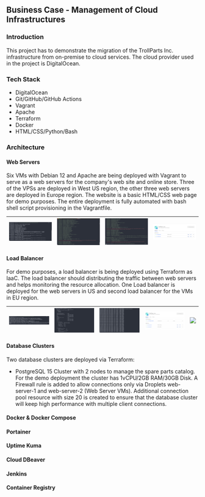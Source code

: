 ## Business Case - Management of Cloud Infrastructures

### Introduction
This project has to demonstrate the migration of the TrollParts Inc. infrastructure from on-premise to cloud services. The cloud provider used in the project is DigitalOcean.

### Tech Stack
* DigitalOcean
* Git/GitHub/GitHub Actions
* Vagrant
* Apache
* Terraform
* Docker
* HTML/CSS/Python/Bash

### Architecture
#### Web Servers
Six VMs with Debian 12 and Apache are being deployed with Vagrant to serve as a web servers for the company's web site and online store. Three of the VPSs are deployed in West US region, the other three web servers are deployed in Europe region. The website is a basic HTML/CSS web page for demo purposes. The entire deployment is fully automated with bash shell script provisioning in the Vagrantfile.

|![web-server-1](https://github.com/karastoyanov/CTM-Project/blob/main/PrntScreens/Step%201%20-%20Apache_Web_Servers/Screenshot%202024-01-04%20at%2002.53.43.png?raw=true)   	|![](https://github.com/karastoyanov/CTM-Project/blob/main/PrntScreens/Step%201%20-%20Apache_Web_Servers/Screenshot%202024-01-04%20at%2002.54.11.png?raw=true)   	|![](https://github.com/karastoyanov/CTM-Project/blob/main/PrntScreens/Step%201%20-%20Apache_Web_Servers/Screenshot%202024-01-04%20at%2002.54.29.png?raw=true)   	|![](https://github.com/karastoyanov/CTM-Project/blob/main/PrntScreens/Step%201%20-%20Apache_Web_Servers/Screenshot%202024-01-04%20at%2002.54.39.png?raw=true)   	|
|---	|---	|---	|---	|

#### Load Balancer
For demo purposes, a load balancer is being deployed using Terraform as IaaC. The load balancer should distributing the traffic between web servers and helps monitoring the resource allocation. One Load balancer is deployed for the web servers in US and second load balancer for the VMs in EU region. 

|![](https://github.com/karastoyanov/CTM-Project/blob/main/PrntScreens/Step%202%20-%20Load_Balancer/Screenshot%202024-01-04%20at%2003.05.08.png?raw=true)   	|![](https://github.com/karastoyanov/CTM-Project/blob/main/PrntScreens/Step%202%20-%20Load_Balancer/Screenshot%202024-01-04%20at%2003.05.23.png?raw=true)   	|![](https://github.com/karastoyanov/CTM-Project/blob/main/PrntScreens/Step%202%20-%20Load_Balancer/Screenshot%202024-01-04%20at%2003.13.50.png?raw=true)   	|![](https://github.com/karastoyanov/CTM-Project/blob/main/PrntScreens/Step%202%20-%20Load_Balancer/Screenshot%202024-01-04%20at%2003.39.41.png?raw=true)   	|![]([https://github.com/karastoyanov/CTM-Project/blob/main/PrntScreens/Step%202%20-%20Load_Balancer/Screenshot%202024-01-04%20at%2003.39.06.png?raw=true](https://github.com/karastoyanov/CTM-Project/blob/main/PrntScreens/Step%201%20-%20Apache_Web_Servers/Screenshot%202024-01-04%20at%2013.03.26.png?raw=true)) |
|---	|---	|---	|---	|---|

#### Database Clusters
Two database clusters are deployed via Terraform:
* PostgreSQL 15 Cluster with 2 nodes to manage the spare parts catalog. For the demo deployment the cluster has 1vCPU/2GB RAM/30GB Disk. A Firewall rule is added to allow connections only via Droplets web-server-1 and web-server-2 (Web Server VMs). Additional connection pool resource with size 20 is created to ensure that the database cluster will keep high performance with multiple client connections. 

#### Docker & Docker Compose

#### Portainer

#### Uptime Kuma

#### Cloud DBeaver

#### Jenkins

#### Container Registry




